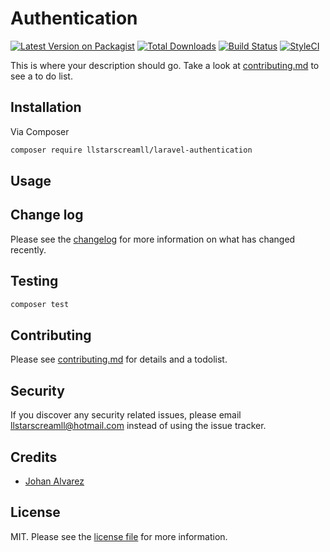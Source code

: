 # Authentication

[![Latest Version on Packagist][ico-version]][link-packagist]
[![Total Downloads][ico-downloads]][link-downloads]
[![Build Status][ico-travis]][link-travis]
[![StyleCI][ico-styleci]][link-styleci]

This is where your description should go. Take a look at [contributing.md](contributing.md) to see a to do list.

## Installation

Via Composer

``` bash
composer require llstarscreamll/laravel-authentication
```

## Usage

## Change log

Please see the [changelog](changelog.md) for more information on what has changed recently.

## Testing

``` bash
composer test
```

## Contributing

Please see [contributing.md](contributing.md) for details and a todolist.

## Security

If you discover any security related issues, please email llstarscreamll@hotmail.com instead of using the issue tracker.

## Credits

- [Johan Alvarez][https://github.com/llstarscreamll]


## License

MIT. Please see the [license file](license.md) for more information.

[ico-version]: https://img.shields.io/packagist/v/llstarscreamll/laravel-authentication.svg?style=flat-square
[ico-downloads]: https://img.shields.io/packagist/dt/llstarscreamll/laravel-authentication.svg?style=flat-square
[ico-travis]: https://img.shields.io/travis/llstarscreamll/laravel-authentication/master.svg?style=flat-square
[ico-styleci]: https://styleci.io/repos/12345678/shield

[link-packagist]: https://packagist.org/packages/llstarscreamll/laravel-authentication
[link-downloads]: https://packagist.org/packages/llstarscreamll/laravel-authentication
[link-travis]: https://travis-ci.org/llstarscreamll/laravel-authentication
[link-styleci]: https://styleci.io/repos/12345678
[https://github.com/llstarscreamll]: https://github.com/llstarscreamll
[link-contributors]: ../../contributors]